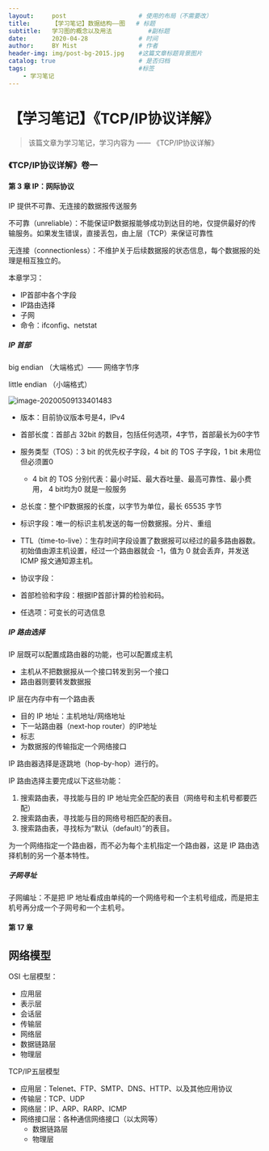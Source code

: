 ```yaml
---
layout:     post                    # 使用的布局（不需要改）
title:      【学习笔记】数据结构——图   # 标题 
subtitle:   学习图的概念以及用法      	#副标题
date:       2020-04-28              # 时间
author:     BY Mist                 # 作者
header-img: img/post-bg-2015.jpg    #这篇文章标题背景图片
catalog: true                       # 是否归档
tags:                               #标签
    - 学习笔记
---
```

# 【学习笔记】《TCP/IP协议详解》

> 该篇文章为学习笔记，学习内容为 —— 《TCP/IP协议详解》



### 《TCP/IP协议详解》卷一



#### 第 3 章 IP：网际协议

IP 提供不可靠、无连接的数据报传送服务

不可靠（unreliable）：不能保证IP数据报能够成功到达目的地，仅提供最好的传输服务。如果发生错误，直接丢包，由上层（TCP）来保证可靠性

无连接（connectionless）：不维护关于后续数据报的状态信息，每个数据报的处理是相互独立的。

本章学习：

* IP首部中各个字段
* IP路由选择
* 子网
* 命令：ifconfig、netstat



##### IP 首部

big endian （大端格式）—— 网络字节序

little endian （小端格式）

![image-20200509133401483](F:\学习资料\GitChat\Markdown\image-20200509133401483.png)

* 版本：目前协议版本号是4，IPv4

* 首部长度：首部占 32bit 的数目，包括任何选项，4字节，首部最长为60字节
* 服务类型（TOS）：3 bit 的优先权子字段，4 bit 的 TOS 子字段，1 bit 未用位但必须置0
  * 4 bit 的 TOS 分别代表：最小时延、最大吞吐量、最高可靠性、最小费用， 4 bit均为0 就是一般服务
* 总长度：整个IP数据报的长度，以字节为单位，最长 65535 字节
* 标识字段：唯一的标识主机发送的每一份数据报。分片、重组
* TTL（time-to-live）：生存时间字段设置了数据报可以经过的最多路由器数。初始值由源主机设置，经过一个路由器就会 -1，值为 0 就会丢弃，并发送 ICMP 报文通知源主机。
* 协议字段：
* 首部检验和字段：根据IP首部计算的检验和码。
* 任选项：可变长的可选信息

##### IP 路由选择

IP 层既可以配置成路由器的功能，也可以配置成主机

* 主机从不把数据报从一个接口转发到另一个接口
* 路由器则要转发数据报

IP 层在内存中有一个路由表

* 目的 IP 地址：主机地址/网络地址
* 下一站路由器（next-hop router）的IP地址
* 标志
* 为数据报的传输指定一个网络接口

IP 路由器选择是逐跳地（hop-by-hop）进行的。

IP 路由选择主要完成以下这些功能：

1. 搜索路由表，寻找能与目的 IP 地址完全匹配的表目（网络号和主机号都要匹配）
2. 搜索路由表，寻找能与目的网络号相匹配的表目。
3. 搜索路由表，寻找标为“默认（default）”的表目。

为一个网络指定一个路由器，而不必为每个主机指定一个路由器，这是 IP 路由选择机制的另一个基本特性。



##### 子网寻址

子网编址：不是把 IP 地址看成由单纯的一个网络号和一个主机号组成，而是把主机号再分成一个子网号和一个主机号。

#### 第 17 章





## 网络模型

OSI 七层模型：

* 应用层
* 表示层
* 会话层
* 传输层
* 网络层
* 数据链路层
* 物理层

TCP/IP五层模型

* 应用层：Telenet、FTP、SMTP、DNS、HTTP、以及其他应用协议
* 传输层：TCP、UDP
* 网络层：IP、ARP、RARP、ICMP
* 网络接口层：各种通信网络接口（以太网等）
  * 数据链路层
  * 物理层







